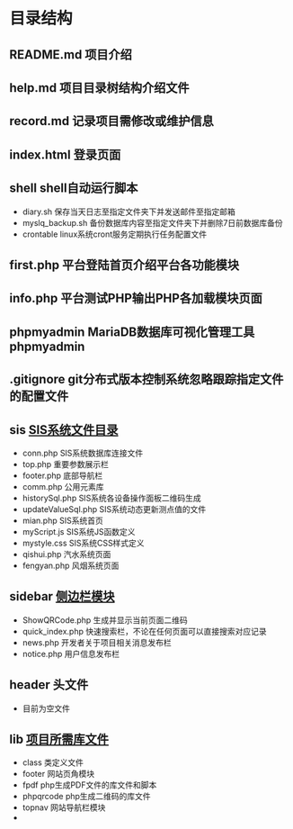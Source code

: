 # 目录结构
## README.md  项目介绍
## help.md  项目目录树结构介绍文件
## record.md  记录项目需修改或维护信息
## index.html  登录页面
## shell   shell自动运行脚本
- diary.sh    保存当天日志至指定文件夹下并发送邮件至指定邮箱
- myslq_backup.sh 备份数据库内容至指定文件夹下并删除7日前数据库备份
- crontable  linux系统cront服务定期执行任务配置文件
## first.php  平台登陆首页介绍平台各功能模块
## info.php  平台测试PHP输出PHP各加载模块页面
## phpmyadmin  MariaDB数据库可视化管理工具phpmyadmin
## .gitignore  git分布式版本控制系统忽略跟踪指定文件的配置文件
## sis  [SIS系统文件目录](sis/HELP.md)
- conn.php  SIS系统数据库连接文件
- top.php  重要参数展示栏
- footer.php  底部导航栏
- comm.php  公用元素库
- historySql.php SIS系统各设备操作面板二维码生成
- updateValueSql.php  SIS系统动态更新测点值的文件
- mian.php  SIS系统首页
- myScript.js  SIS系统JS函数定义
- mystyle.css  SIS系统CSS样式定义
- qishui.php  汽水系统页面
- fengyan.php  风烟系统页面
## sidebar  [侧边栏模块](sidebar/HELP.md)
- ShowQRCode.php  生成并显示当前页面二维码
- quick_index.php  快速搜索栏，不论在任何页面可以直接搜索对应记录
- news.php  开发者关于项目相关消息发布栏
- notice.php  用户信息发布栏
## header  头文件
- 目前为空文件
## lib  [项目所需库文件](lib/HELP.md)
- class  类定义文件
- footer  网站页角模块
- fpdf  php生成PDF文件的库文件和脚本
- phpqrcode  php生成二维码的库文件
- topnav  网站导航栏模块
- 
